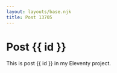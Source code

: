 ```yaml
---
layout: layouts/base.njk
title: Post 13705
---
```


# Post {{ id }}

This is post {{ id }} in my Eleventy project.
